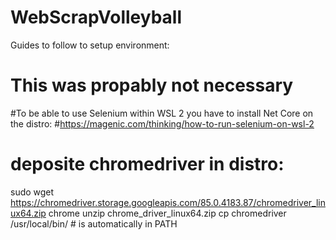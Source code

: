 # WebScrapVolleyball

Guides to follow to setup environment:

# This was propably not necessary
#To be able to use Selenium within WSL 2 you have to install Net Core on the distro:
#https://magenic.com/thinking/how-to-run-selenium-on-wsl-2

# deposite chromedriver in distro:
  sudo wget https://chromedriver.storage.googleapis.com/85.0.4183.87/chromedriver_linux64.zip chrome
  unzip chrome_driver_linux64.zip
  cp chromedriver /usr/local/bin/  # is automatically in PATH




